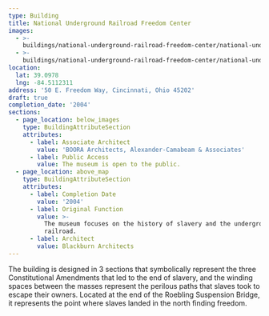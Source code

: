 ```yaml
---
type: Building
title: National Underground Railroad Freedom Center
images:
  - >-
    buildings/national-underground-railroad-freedom-center/national-underground-railroad-freedom-center-0_op9l9g
  - >-
    buildings/national-underground-railroad-freedom-center/national-underground-railroad-freedom-center-1_xre21z
location:
  lat: 39.0978
  lng: -84.5112311
address: '50 E. Freedom Way, Cincinnati, Ohio 45202'
draft: true
completion_date: '2004'
sections:
  - page_location: below_images
    type: BuildingAttributeSection
    attributes:
      - label: Associate Architect
        value: 'BOORA Architects, Alexander-Camabeam & Associates'
      - label: Public Access
        value: The museum is open to the public.
  - page_location: above_map
    type: BuildingAttributeSection
    attributes:
      - label: Completion Date
        value: '2004'
      - label: Original Function
        value: >-
          The museum focuses on the history of slavery and the underground
          railroad.
      - label: Architect
        value: Blackburn Architects
---
```


The building is designed in 3 sections that symbolically represent the three Constitutional Amendments that led to the end of slavery, and the winding spaces between the masses represent the perilous paths that slaves took to escape their owners. Located at the end of the Roebling Suspension Bridge, it represents the point where slaves landed in the north finding freedom.
